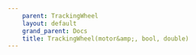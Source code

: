 ```yaml
---
    parent: TrackingWheel
    layout: default
    grand_parent: Docs
    title: TrackingWheel(motor&amp;, bool, double)
---
```

